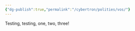 ```yaml
---
{"dg-publish":true,"permalink":"/cybertron/polities/vos/"}
---
```

  
Testing, testing, one, two, three! 
